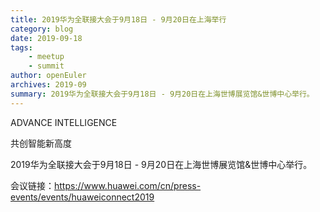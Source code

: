 ```yaml
---
title: 2019华为全联接大会于9月18日 - 9月20日在上海举行
category: blog 
date: 2019-09-18
tags:
    - meetup
    - summit
author: openEuler
archives: 2019-09
summary: 2019华为全联接大会于9月18日 - 9月20日在上海世博展览馆&世博中心举行。
---
```


ADVANCE INTELLIGENCE

共创智能新高度

2019华为全联接大会于9月18日 - 9月20日在上海世博展览馆&世博中心举行。

会议链接：https://www.huawei.com/cn/press-events/events/huaweiconnect2019

